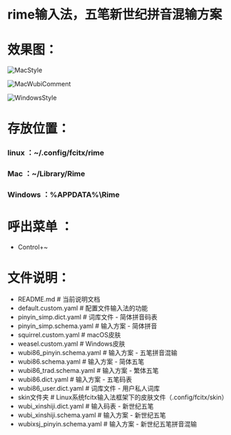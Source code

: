 # rime输入法，五笔新世纪拼音混输方案
# 效果图：
![MacStyle](https://gitee.com/wang-pc/rime-xinshiji_wubi_pinyin-config/raw/master/img/wubicomment1.png)

![MacWubiComment](https://gitee.com/wang-pc/rime-xinshiji_wubi_pinyin-config/raw/master/img/wubicomment2.png)

![WindowsStyle](https://gitee.com/wang-pc/rime-xinshiji_wubi_pinyin-config/raw/master/img/window.png)

# 存放位置：

###   linux                            ：~/.config/fcitx/rime  
###   Mac                             ：~/Library/Rime      
###   Windows                   ：%APPDATA%\Rime 

# 呼出菜单   ：
-  Control+~     

# 文件说明：
-   README.md                     # 当前说明文档                         
-   default.custom.yaml           # 配置文件输入法的功能                                                     
-   pinyin_simp.dict.yaml         # 词库文件 - 简体拼音码表
-   pinyin_simp.schema.yaml       # 输入方案 - 简体拼音                                                          
-   squirrel.custom.yaml          # macOS皮肤                                                                          
-   weasel.custom.yaml            # Windows皮肤                                                                     
-   wubi86_pinyin.schema.yaml     # 输入方案 - 五笔拼音混输                                                        
-   wubi86.schema.yaml            # 输入方案 - 简体五笔                                                           
-   wubi86_trad.schema.yaml       # 输入方案 - 繁体五笔                             
-   wubi86.dict.yaml              # 输入方案 - 五笔码表                                                 
-   wubi86_user.dict.yaml         # 词库文件 - 用户私人词库  
-   skin文件夹                    # Linux系统fcitx输入法框架下的皮肤文件（.config/fcitx/skin）
-   wubi_xinshiji.dict.yaml       # 输入码表 - 新世纪五笔
-   wubi_xinshiji.schema.yaml     # 输入方案 - 新世纪五笔
-   wubixsj_pinyin.schema.yaml    # 输入方案 - 新世纪五笔拼音混输

